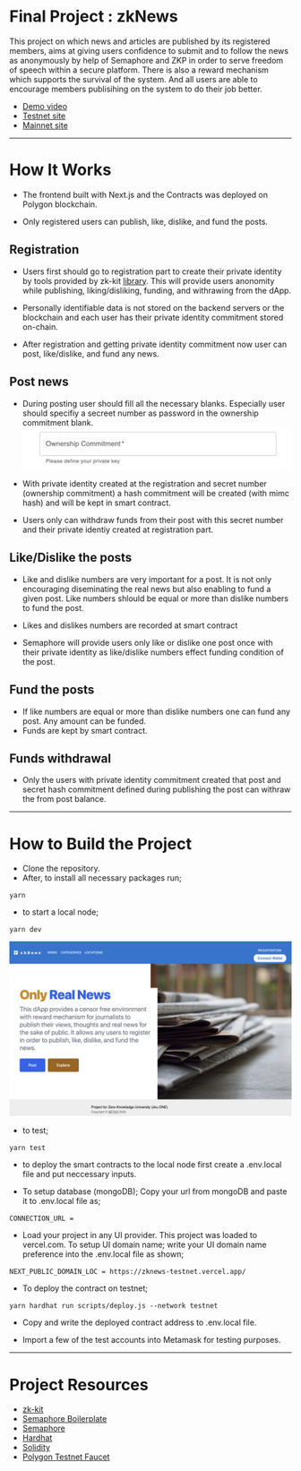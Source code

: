 # Final Project : zkNews

This project on which news and articles are published by its registered members, aims at giving users confidence to submit and to follow the news as anonymously by help of Semaphore and ZKP in order to serve freedom of speech within a secure platform. There is also a reward mechanism which supports the survival of the system. And all users are able to encourage members publisihing on the system to do their job better.

- [Demo video](https://github.com/privacy-scaling-explorations/zk-kit)
- [Testnet site](https://zknews-testnet.vercel.app/)
- [Mainnet site](https://zknews.vercel.app/)

---

# How It Works

- The frontend built with Next.js and the Contracts was deployed on Polygon blockchain.

- Only registered users can publish, like, dislike, and fund the posts.

## Registration

- Users first should go to registration part to create their private identity by tools provided by zk-kit [library](https://github.com/privacy-scaling-explorations/zk-kit). This will provide users anonomity while publishing, liking/disliking, funding, and withrawing from the dApp.

- Personally identifiable data is not stored on the backend servers or the blockchain and each user has their private identity commitment stored on-chain.

- After registration and getting private identity commitment now user can post, like/dislike, and fund any news.

## Post news

- During posting user should fill all the necessary blanks. Especially user should specifiy a secreet number as password in the ownership commitment blank.
  <img src="/utils/screenshots/ownershipcommitment.png" width="800px" height="auto"/>

- With private identity created at the registration and secret number (ownership commitment) a hash commitment will be created (with mimc hash) and will be kept in smart contract.

- Users only can withdraw funds from their post with this secret number and their private identiy created at registration part.

## Like/Dislike the posts

- Like and dislike numbers are very important for a post. It is not only encouraging diseminating the real news but also enabling to fund a given post. Like numbers shlould be equal or more than dislike numbers to fund the post.

- Likes and dislikes numbers are recorded at smart contract

- Semaphore will provide users only like or dislike one post once with their private identity as like/dislike numbers effect funding condition of the post.

## Fund the posts

- If like numbers are equal or more than dislike numbers one can fund any post. Any amount can be funded.
- Funds are kept by smart contract.

## Funds withdrawal

- Only the users with private identity commitment created that post and secret hash commitment defined during publishing the post can withraw the from post balance.

---

# How to Build the Project

- Clone the repository.
- After, to install all necessary packages run;

```
yarn
```

- to start a local node;

```
yarn dev
```

<img src="/utils/screenshots/mainpage.png" width="800px" height="auto"/>

- to test;

```
yarn test
```

- to deploy the smart contracts to the local node first create a .env.local file and put neccessary inputs.

- To setup database (mongoDB); Copy your url from mongoDB and paste it to .env.local file as;

```
CONNECTION_URL =
```

- Load your project in any UI provider. This project was loaded to vercel.com. To setup UI domain name; write your UI domain name preference into the .env.local file as shown;

```
NEXT_PUBLIC_DOMAIN_LOC = https://zknews-testnet.vercel.app/
```

- To deploy the contract on testnet;

```
yarn hardhat run scripts/deploy.js --network testnet
```

- Copy and write the deployed contract address to .env.local file.

- Import a few of the test accounts into Metamask for testing purposes.

---

# Project Resources

- [zk-kit](https://github.com/privacy-scaling-explorations/zk-kit)
- [Semaphore Boilerplate](https://github.com/cedoor/semaphore-boilerplate)
- [Semaphore](https://github.com/appliedzkp/semaphore)
- [Hardhat](https://hardhat.org/)
- [Solidity](https://docs.soliditylang.org/en/v0.8.13/)
- [Polygon Testnet Faucet](https://faucet.polygon.technology/)
